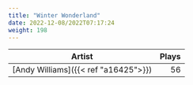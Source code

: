 ```yaml
---
title: "Winter Wonderland"
date: 2022-12-08/2022T07:17:24
weight: 198
---
```




 Artist | Plays 
----- | -----:
[Andy Williams]({{< ref "a16425">}}) | 56
